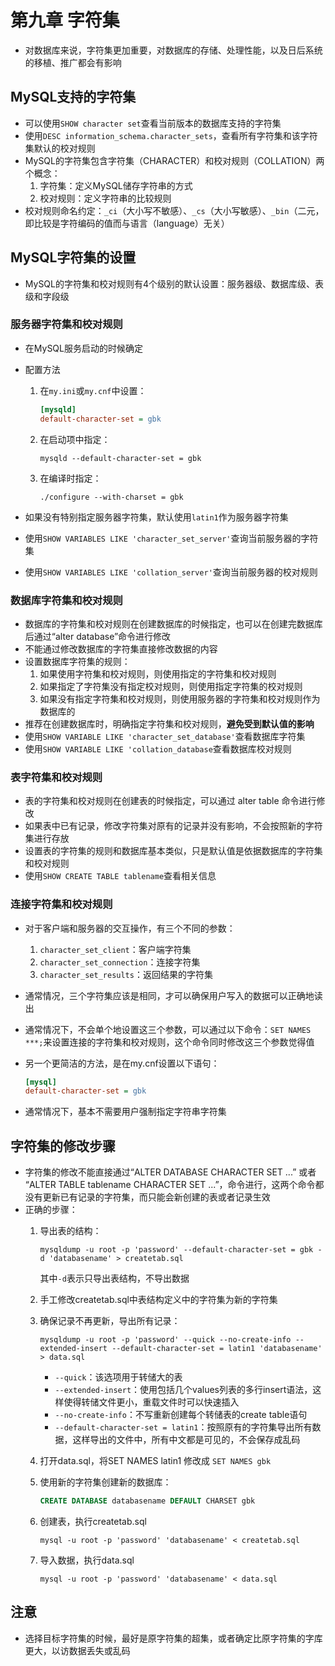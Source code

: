 # 第九章 字符集

+ 对数据库来说，字符集更加重要，对数据库的存储、处理性能，以及日后系统的移植、推广都会有影响

## MySQL支持的字符集

+ 可以使用`SHOW character set`查看当前版本的数据库支持的字符集
+ 使用`DESC information_schema.character_sets`，查看所有字符集和该字符集默认的校对规则
+ MySQL的字符集包含字符集（CHARACTER）和校对规则（COLLATION）两个概念：
    1. 字符集：定义MySQL储存字符串的方式
    2. 校对规则：定义字符串的比较规则
+ 校对规则命名约定：`_ci`（大小写不敏感）、`_cs`（大小写敏感）、`_bin`（二元，即比较是字符编码的值而与语言（language）无关）

## MySQL字符集的设置

+ MySQL的字符集和校对规则有4个级别的默认设置：服务器级、数据库级、表级和字段级

### 服务器字符集和校对规则

+ 在MySQL服务启动的时候确定
+ 配置方法
    1. 在`my.ini`或`my.cnf`中设置：

        ```ini
        [mysqld]
        default-character-set = gbk
        ```

    2. 在启动项中指定：

        ```shell
        mysqld --default-character-set = gbk
        ```

    3. 在编译时指定：

        ```shell
        ./configure --with-charset = gbk
        ```

+ 如果没有特别指定服务器字符集，默认使用`latin1`作为服务器字符集
+ 使用`SHOW VARIABLES LIKE 'character_set_server'`查询当前服务器的字符集
+ 使用`SHOW VARIABLES LIKE 'collation_server'`查询当前服务器的校对规则

### 数据库字符集和校对规则

+ 数据库的字符集和校对规则在创建数据库的时候指定，也可以在创建完数据库后通过“alter database”命令进行修改
+ 不能通过修改数据库的字符集直接修改数据的内容
+ 设置数据库字符集的规则：
    1. 如果使用字符集和校对规则，则使用指定的字符集和校对规则
    2. 如果指定了字符集没有指定校对规则，则使用指定字符集的校对规则
    3. 如果没有指定字符集和校对规则，则使用服务器的字符集和校对规则作为数据库的
+ 推荐在创建数据库时，明确指定字符集和校对规则，**避免受到默认值的影响**
+ 使用`SHOW VARIABLE LIKE 'character_set_database'`查看数据库字符集
+ 使用`SHOW VARIABLE LIKE 'collation_database`查看数据库校对规则

### 表字符集和校对规则

+ 表的字符集和校对规则在创建表的时候指定，可以通过 alter table 命令进行修改
+ 如果表中已有记录，修改字符集对原有的记录并没有影响，不会按照新的字符集进行存放
+ 设置表的字符集的规则和数据库基本类似，只是默认值是依据数据库的字符集和校对规则
+ 使用`SHOW CREATE TABLE tablename`查看相关信息

### 连接字符集和校对规则

+ 对于客户端和服务器的交互操作，有三个不同的参数：
    1. `character_set_client`：客户端字符集
    2. `character_set_connection`：连接字符集
    3. `character_set_results`：返回结果的字符集
+ 通常情况，三个字符集应该是相同，才可以确保用户写入的数据可以正确地读出
+ 通常情况下，不会单个地设置这三个参数，可以通过以下命令：`SET NAMES ***;`来设置连接的字符集和校对规则，这个命令同时修改这三个参数觉得值
+ 另一个更简洁的方法，是在my.cnf设置以下语句：

    ```ini
    [mysql]
    default-character-set = gbk
    ```

+ 通常情况下，基本不需要用户强制指定字符串字符集

## 字符集的修改步骤

+ 字符集的修改不能直接通过“ALTER DATABASE CHARACTER SET ...” 或者 “ALTER TABLE tablename CHARACTER SET ...”，命令进行，这两个命令都没有更新已有记录的字符集，而只能会新创建的表或者记录生效
+ 正确的步骤：
    1. 导出表的结构：

        ```shell
        mysqldump -u root -p 'password' --default-character-set = gbk -d 'databasename' > createtab.sql
        ```

        其中`-d`表示只导出表结构，不导出数据
    2. 手工修改createtab.sql中表结构定义中的字符集为新的字符集
    3. 确保记录不再更新，导出所有记录：

        ```shell
        mysqldump -u root -p 'password' --quick --no-create-info --extended-insert --default-character-set = latin1 'databasename' > data.sql
        ```

        + `--quick`：该选项用于转储大的表
        + `--extended-insert`：使用包括几个values列表的多行insert语法，这样使得转储文件更小，重载文件时可以快速插入
        + `--no-create-info`：不写重新创建每个转储表的create table语句
        + `--default-character-set = latin1`：按照原有的字符集导出所有数据，这样导出的文件中，所有中文都是可见的，不会保存成乱码

    4. 打开data.sql，将SET NAMES latin1 修改成 `SET NAMES gbk`
    5. 使用新的字符集创建新的数据库：

        ```sql
        CREATE DATABASE databasename DEFAULT CHARSET gbk
        ```

    6. 创建表，执行createtab.sql

        ```shell
        mysql -u root -p 'password' 'databasename' < createtab.sql
        ```

    7. 导入数据，执行data.sql

        ```shell
        mysql -u root -p 'password' 'databasename' < data.sql
        ```

## 注意

+ 选择目标字符集的时候，最好是原字符集的超集，或者确定比原字符集的字库更大，以访数据丢失或乱码
